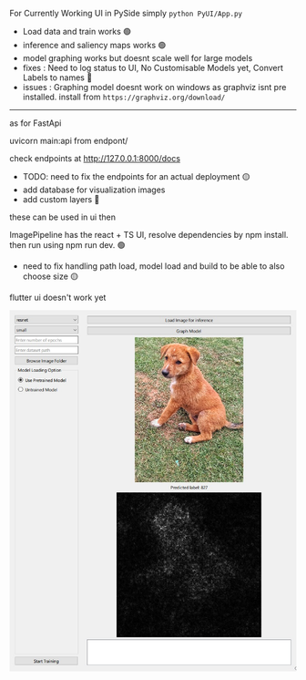 For Currently Working UI in PySide simply `python PyUI/App.py`

- Load data and train works 🟢
- inference and saliency maps works 🟢
- model graphing works but doesnt scale well for large models 
- fixes : Need to log status to UI, No Customisable Models yet, Convert Labels to names 🔴
- issues : Graphing model doesnt work on windows as graphviz isnt pre installed.  install from `https://graphviz.org/download/`

-------------------------------------------------------------------------------------
as for FastApi

uvicorn main:api from endpont/

check endpoints at http://127.0.0.1:8000/docs
- TODO: need to fix the endpoints for an actual deployment 🟡
- add database for visualization images
- add custom layers 🔴

these can be used in ui then

ImagePipeline has the react + TS UI, resolve dependencies by npm install. 
then run using npm run dev. 🟢
- need to fix handling path load, model load and build to be able to also choose size 🟡

flutter ui doesn't work yet


![UI](ui.jpeg)
